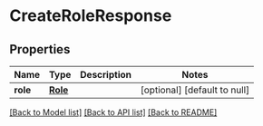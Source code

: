 # CreateRoleResponse
## Properties

| Name | Type | Description | Notes |
|------------ | ------------- | ------------- | -------------|
| **role** | [**Role**](Role.md) |  | [optional] [default to null] |

[[Back to Model list]](../README.md#documentation-for-models) [[Back to API list]](../README.md#documentation-for-api-endpoints) [[Back to README]](../README.md)

